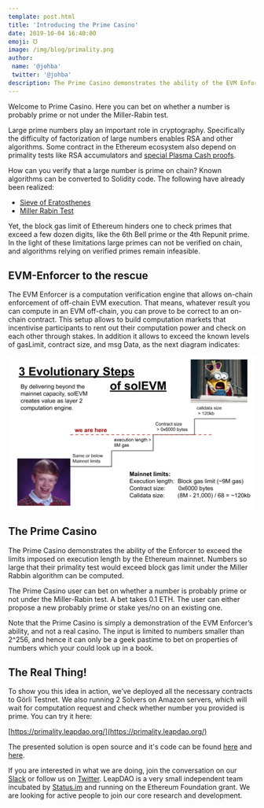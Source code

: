 ```yaml
---
template: post.html
title: 'Introducing the Prime Casino'
date: 2019-10-04 16:40:00
emoji: ℧
image: /img/blog/primality.png
author:
 name: '@johba'
 twitter: '@johba'
description: The Prime Casino demonstrates the ability of the EVM Enforcer to exceed Ethereum limits.
---
```


Welcome to Prime Casino. Here you can bet on whether a number is probably prime or not under the Miller-Rabin test.

Large prime numbers play an important role in cryptography. Specifically the difficulty of factorization of large numbers enables RSA and other algorithms. Some contract in the Ethereum ecosystem also depend on primality tests like RSA accumulators and [special Plasma Cash proofs](https://ethresear.ch/t/log-coins-sized-proofs-of-inclusion-and-exclusion-for-rsa-accumulators/3839).

How can you verify that a large number is prime on chain? Known algorithms can be converted to Solidity code. The following have already been realized:
- [Sieve of Eratosthenes](https://en.wikipedia.org/wiki/Sieve_of_Eratosthenes)
- [Miller Rabin Test](https://en.wikipedia.org/wiki/Miller%E2%80%93Rabin_primality_test)

Yet, the block gas limit of Ethereum hinders one to check primes that exceed a few dozen digits, like the 6th Bell prime or the 4th Repunit prime. In the light of these limitations large primes can not be verified on chain, and algorithms relying on verified primes remain infeasible.

## EVM-Enforcer to the rescue

The EVM Enforcer is a computation verification engine that allows on-chain enforcement of off-chain EVM execution. That means, whatever result you can compute in an EVM off-chain, you can prove to be correct to an on-chain contract. This setup allows to build computation markets that incentivise participants to rent out their computation power and check on each other through stakes. In addition it allows to exceed the known levels of gasLimit, contract size, and msg Data, as the next diagram indicates:

<img src="/img/blog/enforcer.png" alt="EVM Enforcer roadmap in 3 steps">

## The Prime Casino

The Prime Casino demonstrates the ability of the Enforcer to exceed the limits imposed on execution length by the Ethereum mainnet. Numbers so large that their primality test would exceed block gas limit under the Miller Rabbin algorithm can be computed.

The Prime Casino user can bet on whether a number is probably prime or not under the Miller-Rabin test. A bet takes 0.1 ETH. The user can either propose a new probably prime or stake yes/no on an existing one.

Note that the Prime Casino is simply a demonstration of the EVM Enforcer’s ability, and not a real casino. The input is limited to numbers smaller than 2^256, and hence it can only be a geek pastime to bet on properties of numbers which your could look up in a book.

## The Real Thing!

To show you this idea in action, we’ve deployed all the necessary contracts to Görli Testnet. We also running 2 Solvers on Amazon servers, which will wait for computation request and check whether number you provided is prime. You can try it here:

[https://primality.leapdao.org/](https://primality.leapdao.org/)

The presented solution is open source and it's code can be found [here](https://github.com/leapdao/prime-casino-contracts) and [here](https://github.com/leapdao/prime-casino-frontend).


If you are interested in what we are doing, join the conversation on our [Slack](http://join.leapdao.org) or follow us on [Twitter](https://twitter.com/leapdao). LeapDAO is a very small independent team incubated by [Status.im](https://incubate.status.im/projects/) and running on the Ethereum Foundation grant. We are looking for active people to join our core research and development.
